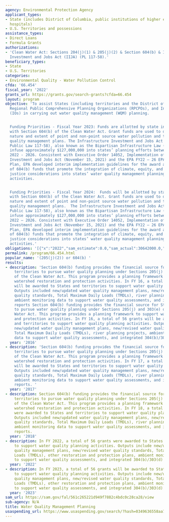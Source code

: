 ```yaml
---
agency: Environmental Protection Agency
applicant_types:
- State (includes District of Columbia, public institutions of higher education and
  hospitals)
- U.S. Territories and possessions
assistance_types:
- Direct Loans
- Formula Grants
authorizations:
- 'Clean Water Act: Sections 204(j)(1) & 205(j)(2) & Section 604(b) & Infrastructure
  Investment and Jobs Act (IIJA) (PL 117-58).'
beneficiary_types:
- State
- U.S. Territories
categories:
- Environmental Quality - Water Pollution Control
cfda: '66.454'
fiscal_year: '2022'
grants_url: https://grants.gov/search-grants?cfda=66.454
layout: program
objective: 'To assist States (including territories and the District of Columbia),
  Regional Public Comprehensive Planning Organizations (RPCPOs), and Interstate Organizations
  (IOs) in carrying out water quality management (WQM) planning.


  Funding Priorities - Fiscal Year 2023: Funds are allotted by state in accordance
  with Section 604(b) of the Clean Water Act. Grant funds are used to determine the
  nature and extent of point and non-point source water pollution and to develop water
  quality management plans. The Infrastructure Investment and Jobs Act of 2021 (IIJA,
  Public Law 117-58), also known as the Bipartisan Infrastructure Law (BIL), will
  infuse approximately $127,000,000 into states’ planning efforts between Fiscal Years
  2022 - 2026. Consistent with Executive Order 14052, Implementation of the Infrastructure
  Investment and Jobs Act (November 15, 2021) and the EPA FY22 – 26 EPA Strategic
  Plan, EPA developed interim implementation guidelines for the award and administration
  of 604(b) funds that promote the integration of climate, equity, and environmental
  justice considerations into states’ water quality management planning programs and
  activities.


  Funding Priorities - Fiscal Year 2024:  Funds will be allotted by state in accordance
  with Section 604(b) of the Clean Water Act. Grant funds are used to determine the
  nature and extent of point and non-point source water pollution and to develop water
  quality management plans.  The Infrastructure Investment and Jobs Act of 2021 (IIJA,
  Public Law 117-58), also known as the Bipartisan Infrastructure Law (BIL), will
  infuse approximately $127,000,000 into states’ planning efforts between Fiscal Years
  2022 – 2026. Consistent with Executive Order 14052, Implementation of the Infrastructure
  Investment and Jobs Act (November 15, 2021) and the EPA FY22 – 26 EPA Strategic
  Plan, EPA developed interim implementation guidelines for the award and administration
  of 604(b) funds that promote the integration of climate, equity, and environmental
  justice considerations into states’ water quality management planning programs and
  activities.'
obligations: '[{"x":"2022","sam_estimate":0.0,"sam_actual":30642000.0,"usa_spending_actual":26171759.0},{"x":"2023","sam_estimate":30809000.0,"sam_actual":0.0,"usa_spending_actual":32299476.0},{"x":"2024","sam_estimate":32458610.0,"sam_actual":0.0,"usa_spending_actual":15602199.0}]'
permalink: /program/66.454.html
popular_name: '(205(j)(2)) or 604(b) '
results:
- description: 'Section 604(b) funding provides the financial source for States and
    territories to pursue water quality planning under Sections 205(j) and 303(e)
    of the Clean Water Act. This program provides a planning framework to support
    watershed restoration and protection activities. In FY 16, a total of 56 grants
    will be awarded to States and territories to support water quality planning activities.
    Outputs included new/updated water quality management plans, new/revised water
    quality standards, Total Maximum Daily Loads (TMDLs), river planning projects,
    ambient monitoring data to support water quality assessments, and integrated 304(b)/303(d)
    reports Section 604(b) funding provides the financial source for States and territories
    to pursue water quality planning under Sections 205(j) and 303(e) of the Clean
    Water Act. This program provides a planning framework to support watershed restoration
    and protection activities. In FY 16, a total of 56 grants will be awarded to States
    and territories to support water quality planning activities. Outputs included
    new/updated water quality management plans, new/revised water quality standards,
    Total Maximum Daily Loads (TMDLs), river planning projects, ambient monitoring
    data to support water quality assessments, and integrated 304(b)/303(d) reports. '
  year: '2016'
- description: 'Section 604(b) funding provides the financial source for States and
    territories to pursue water quality planning under Sections 205(j) and 303(e)
    of the Clean Water Act. This program provides a planning framework to support
    watershed restoration and protection activities. In FY 17, a total of 56 grants
    will be awarded to States and territories to support water quality planning activities.
    Outputs included new/updated water quality management plans, new/revised water
    quality standards, Total Maximum Daily Loads (TMDLs), river planning projects,
    ambient monitoring data to support water quality assessments, and integrated 304(b)/303(d)
    reports. '
  year: '2017'
- description: Section 604(b) funding provides the financial source for States and
    territories to pursue water quality planning under Sections 205(j) and 303(e)
    of the Clean Water Act. This program provides a planning framework to support
    watershed restoration and protection activities. In FY 18, a total of 56 grants
    were awarded to States and territories to support water quality planning activities.
    Outputs included new/updated water quality management plans, new/revised water
    quality standards, Total Maximum Daily Loads (TMDLs), river planning projects,
    ambient monitoring data to support water quality assessments, and integrated 304(b)/303(d)
    reports.
  year: '2018'
- description: In FY 2022, a total of 56 grants were awarded to States and territories
    to support water quality planning activities. Outputs include new/updated water
    quality management plans, new/revised water quality standards, Total Maximum Daily
    Loads (TMDLs), other restoration and protection plans, ambient monitoring data
    to support water quality assessments, and integrated 304(b)/303(d) reports.
  year: '2022'
- description: In FY 2023, a total of 56 grants will be awarded to States and territories
    to support water quality planning activities. Outputs include new/updated water
    quality management plans, new/revised water quality standards, Total Maximum Daily
    Loads (TMDLs), other restoration and protection plans, ambient monitoring data
    to support water quality assessments, and integrated 304(b)/303(d) reports.
  year: '2023'
sam_url: https://sam.gov/fal/561c265221d949f7882c4bdc0c28ca28/view
sub-agency: N/A
title: Water Quality Management Planning
usaspending_url: https://www.usaspending.gov/search/?hash=0349636558aa7551d6e62422cd988a1c
---
```

